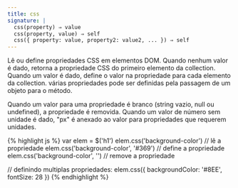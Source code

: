 ```yaml
---
title: css
signature: |
  css(property) ⇒ value
  css(property, value) ⇒ self
  css({ property: value, property2: value2, ... }) ⇒ self
---
```


Lê ou define propriedades CSS em elementos DOM. Quando nenhum valor é dado, retorna a
propriedade CSS do primeiro elemento da collection. Quando um valor é dado, define o
valor na propriedade para cada elemento da collection. várias propriedades
pode ser definidas pela passagem de um objeto para o método.

Quando um valor para uma propriedade é branco (string vazio, null ou undefined), a
propriedade é removida. Quando um valor de número sem unidade é dado, "px" é anexado ao
valor para propriedades que requerem unidades.

{% highlight js %}
var elem = $('h1')
elem.css('background-color')          // lê a propriedade
elem.css('background-color', '#369')  // define a propriedade
elem.css('background-color', '')      // remove a propriedade

// definindo multiplas propriedades:
elem.css({ backgroundColor: '#8EE', fontSize: 28 })
{% endhighlight %}
